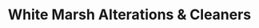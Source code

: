 ---
title: "White Marsh Alterations & Cleaners"
url: /white-marsh/white-marsh-alterations-and-cleaners/
shop: tailor
---